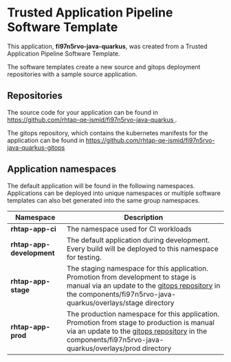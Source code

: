 # Trusted Application Pipeline Software Template

This application, **fi97n5rvo-java-quarkus**, was created from a Trusted Application Pipeline Software Template.

The software templates create a new source and gitops deployment repositories with a sample source application. 

## Repositories

The source code for your application can be found in [https://github.com/rhtap-qe-jsmid/fi97n5rvo-java-quarkus ](https://github.com/rhtap-qe-jsmid/fi97n5rvo-java-quarkus ).
 
The gitops repository, which contains the kubernetes manifests for the application can be found in 
[https://github.com/rhtap-qe-jsmid/fi97n5rvo-java-quarkus-gitops ](https://github.com/rhtap-qe-jsmid/fi97n5rvo-java-quarkus-gitops ) 

## Application namespaces 

The default application will be found in the following namespaces. Applications can be deployed into unique namespaces or multiple software templates can also bet generated into the same group namespaces.  

|  Namespace   |  Description   |  
| -------- | -------- |
| **rhtap-app-ci** | The namespace used for CI workloads |
| **rhtap-app-development** | The default application during development. Every build will be deployed to this namespace for testing. |
| **rhtap-app-stage** | The staging namespace for this application. Promotion from development to stage is manual via an update to the [gitops repository](https://github.com/rhtap-qe-jsmid/fi97n5rvo-java-quarkus-gitops ) in the components/fi97n5rvo-java-quarkus/overlays/stage directory |
| **rhtap-app-prod** | The production namespace for this application. Promotion from stage to production is manual via an update to the [gitops repository](https://github.com/rhtap-qe-jsmid/fi97n5rvo-java-quarkus-gitops ) in the components/fi97n5rvo-java-quarkus/overlays/prod directory |